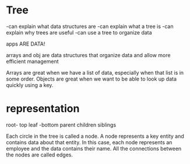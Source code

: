 <!-- @format -->

# Tree

-can explain what data structures are
-can explain what a tree is
-can explain why trees are useful
-can use a tree to organize data

apps ARE DATA!

arrays and obj are data structures that organize data and allow more efficient management

Arrays are great when we have a list of data, especially when that list is in some order. Objects are great when we want to be able to look up data quickly using a key.

# representation

root- top
leaf -bottom
parent
children
siblings

Each circle in the tree is called a node. A node represents a key entity and contains data about that entity. In this case, each node represents an employee and the data contains their name. All the connections between the nodes are called edges.
